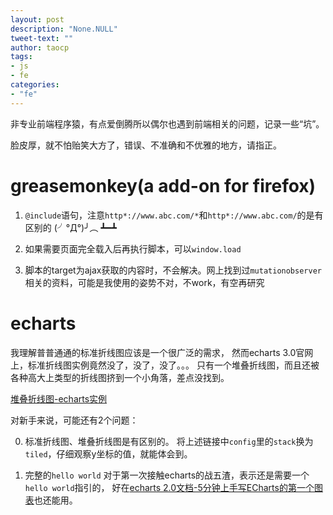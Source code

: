 ```yaml
---
layout: post
description: "None.NULL"
tweet-text: ""
author: taocp
tags:
- js
- fe
categories:
- "fe"
---
```


非专业前端程序猿，有点爱倒腾所以偶尔也遇到前端相关的问题，记录一些“坑”。

脸皮厚，就不怕贻笑大方了，错误、不准确和不优雅的地方，请指正。

greasemonkey(a add-on for firefox)
===

1. `@include`语句，注意`http*://www.abc.com/*`和`http*://www.abc.com/`的是有区别的 (╯°Д°)╯︵ ┻━┻

1. 如果需要页面完全载入后再执行脚本，可以`window.load`

1. 脚本的target为ajax获取的内容时，不会解决。网上找到过`mutationobserver`相关的资料，可能是我使用的姿势不对，不work，有空再研究

echarts
===

我理解普普通通的标准折线图应该是一个很广泛的需求，
然而echarts 3.0官网上，标准折线图实例竟然没了，没了，没了。。。
只有一个堆叠折线图，而且还被各种高大上类型的折线图挤到一个小角落，差点没找到。

[堆叠折线图-echarts实例](http://echarts.baidu.com/demo.html#line-stack)

对新手来说，可能还有2个问题：

0. 标准折线图、堆叠折线图是有区别的。
将上述链接中`config`里的`stack`换为`tiled`，仔细观察y坐标的值，就能体会到。

1. 完整的`hello world`
对于第一次接触echarts的战五渣，表示还是需要一个`hello world`指引的，
好在[echarts 2.0文档-5分钟上手写ECharts的第一个图表](http://echarts.baidu.com/echarts2/doc/start.html)也还能用。

